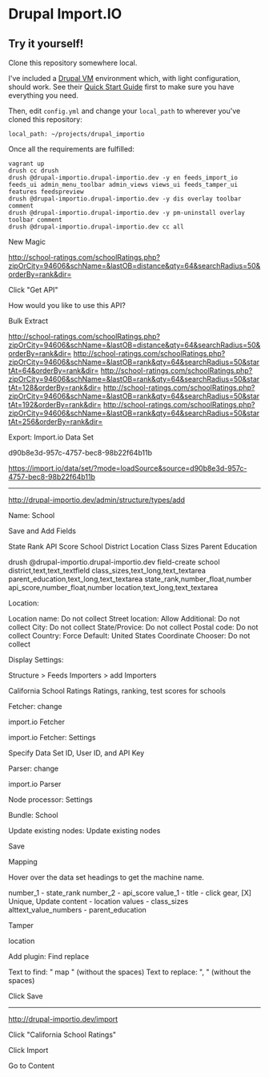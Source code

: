 # Drupal Import.IO

## Try it yourself!

Clone this repository somewhere local.

I've included a [Drupal VM](http://www.drupalvm.com/) environment which, with light configuration, should work. See their [Quick Start Guide](https://github.com/geerlingguy/drupal-vm#quick-start-guide) first to make sure you have everything you need.

Then, edit `config.yml` and change your `local_path` to wherever you've cloned this repository:

```
local_path: ~/projects/drupal_importio
```

Once all the requirements are fulfilled:

```
vagrant up
drush cc drush
drush @drupal-importio.drupal-importio.dev -y en feeds_import_io feeds_ui admin_menu_toolbar admin_views views_ui feeds_tamper_ui features feedspreview
drush @drupal-importio.drupal-importio.dev -y dis overlay toolbar comment
drush @drupal-importio.drupal-importio.dev -y pm-uninstall overlay toolbar comment
drush @drupal-importio.drupal-importio.dev cc all
```

New Magic

http://school-ratings.com/schoolRatings.php?zipOrCity=94606&schName=&lastOB=distance&qty=64&searchRadius=50&orderBy=rank&dir=

Click "Get API"

How would you like to use this API?

Bulk Extract

http://school-ratings.com/schoolRatings.php?zipOrCity=94606&schName=&lastOB=distance&qty=64&searchRadius=50&orderBy=rank&dir=
http://school-ratings.com/schoolRatings.php?zipOrCity=94606&schName=&lastOB=rank&qty=64&searchRadius=50&startAt=64&orderBy=rank&dir=
http://school-ratings.com/schoolRatings.php?zipOrCity=94606&schName=&lastOB=rank&qty=64&searchRadius=50&startAt=128&orderBy=rank&dir=
http://school-ratings.com/schoolRatings.php?zipOrCity=94606&schName=&lastOB=rank&qty=64&searchRadius=50&startAt=192&orderBy=rank&dir=
http://school-ratings.com/schoolRatings.php?zipOrCity=94606&schName=&lastOB=rank&qty=64&searchRadius=50&startAt=256&orderBy=rank&dir=

Export: Import.io Data Set

d90b8e3d-957c-4757-bec8-98b22f64b11b

https://import.io/data/set/?mode=loadSource&source=d90b8e3d-957c-4757-bec8-98b22f64b11b

---

http://drupal-importio.dev/admin/structure/types/add

Name: School

Save and Add Fields

State Rank
API Score
School
District
Location
Class Sizes
Parent Education

drush @drupal-importio.drupal-importio.dev field-create school district,text,text_textfield class_sizes,text_long,text_textarea parent_education,text_long,text_textarea state_rank,number_float,number api_score,number_float,number location,text_long,text_textarea

Location:

Location name: Do not collect
Street location: Allow
Additional: Do not collect
City: Do not collect
State/Provice: Do not collect
Postal code: Do not collect
Country: Force Default: United States
Coordinate Chooser: Do not collect

Display Settings:

Structure > Feeds Importers > add Importers

California School Ratings
Ratings, ranking, test scores for schools

Fetcher: change

import.io Fetcher

import.io Fetcher: Settings

Specify Data Set ID, User ID, and API Key

Parser: change

import.io Parser

Node processor: Settings

Bundle: School

Update existing nodes: Update existing nodes

Save

Mapping

Hover over the data set headings to get the machine name.

number_1 - state_rank
number_2 - api_score
value_1 - title - click gear, [X] Unique, Update
content - location
values - class_sizes
alttext_value_numbers - parent_education

Tamper

location

Add plugin: Find replace

Text to find: " map " (without the spaces)
Text to replace: ", " (without the spaces)

Click Save

---

http://drupal-importio.dev/import

Click "California School Ratings"

Click Import

Go to Content
